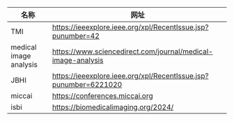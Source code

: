 | 名称 | 网址 |
|  - | - | 
| TMI | https://ieeexplore.ieee.org/xpl/RecentIssue.jsp?punumber=42 |
| medical image analysis | https://www.sciencedirect.com/journal/medical-image-analysis|
| JBHI | https://ieeexplore.ieee.org/xpl/RecentIssue.jsp?punumber=6221020 |
| miccai |https://conferences.miccai.org |
| isbi | https://biomedicalimaging.org/2024/ |
